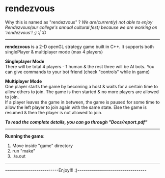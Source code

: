 rendezvous
==========

Why this is named as "rendezvous" ?
<i>We are(currently) not able to enjoy Rendezvous(our college's annual cultural fest) because we are working on 'rendezvous'! ;) :| :D</i>

---

<b>rendezvous</b> is a 2-D openGL strategy game built in C++.
It supports both singlePlayer & multiplayer mode (max 4 players)

<b>Singleplayer Mode</b><br>
There will be total 4 players - 1 human & the rest three will be AI bots. You can give commands to your bot friend (check "controls" while in game)

<b>Multiplayer Mode</b><br>
One player starts the game by becoming a host & waits for a certain time to allow others to join. The game is then started & no more players are allowed to join.<br>
If a player leaves the game in between, the game is paused for some time to allow the left player to join again with the same state.
Else the game is resumed & then the player is not allowed to join.<br>
 

<b><i>To read the complete details, you can go through "Docs/report.pdf"</i></b>

---
<b>Running the game: </b><br>
1. Move inside "game" directory<br>
2. run "make"<br>
3. ./a.out<br>

---


---------------------------Enjoy!!! :)-----------------------------------
